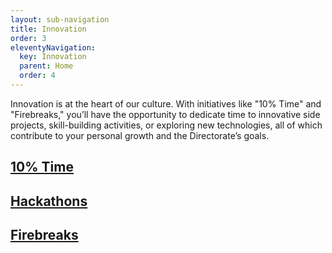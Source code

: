 ```yaml
---
layout: sub-navigation
title: Innovation
order: 3
eleventyNavigation:
  key: Innovation
  parent: Home
  order: 4
---
```

Innovation is at the heart of our culture. With initiatives like "10% Time" and "Firebreaks," you’ll have the opportunity to dedicate time to innovative side projects, skill-building activities, or exploring new technologies, all of which contribute to your personal growth and the Directorate’s goals.

<div class="grid grid-cols-1 gap-2 pt-8">
  <div class="grid-card">
    <h2 class="govuk-heading-m"><a href="time/" class="govuk-link">10% Time</a></h2>
  </div>
<div class="grid grid-cols-1 gap-2 pt-8">
  <div class="grid-card">
    <h2 class="govuk-heading-m"><a href="hackathons/" class="govuk-link">Hackathons</a></h2>
  </div>
<div class="grid grid-cols-1 gap-2 pt-8">
  <div class="grid-card">
    <h2 class="govuk-heading-m"><a href="firebreaks/" class="govuk-link">Firebreaks</a></h2>
  </div>
